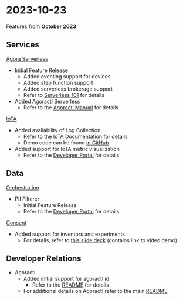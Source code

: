 # 2023-10-23

Features from **October 2023**

## Services

[Agora Serverless](https://github.com/wp-wcm/city/tree/main/ns/serverless)
* Initial Feature Release
  * Added eventing support for devices
  * Added step function support
  * Added serverless brokerage support
  * Refer to [Serverless 101](https://developer.woven-city.toyota/docs/default/component/serverless-tutorial/)  for details
* Added Agoractl Serverless
  * Refer to the [Agoractl Manual](https://github.com/wp-wcm/city/blob/main/ns/agoractl/docs/01_manual.md) for details

[IoTA](https://github.com/wp-wcm/city/tree/main/ns/iot/iota)
* Added availability of Log Collection
  * Refer to the [IoTA Documentation](https://developer.woven-city.toyota/docs/default/Component/iota-service/en/03_devicelog/) for details
  * Demo code can be found [in GitHub](https://github.com/wp-wcm/city/tree/main/ns/iot/demo/devicelog)
* Added support for IoTA metric visualization
  * Refer to the [Developer Portal](https://developer.woven-city.toyota/docs/default/component/iota-service/metrics/) for details

## Data

[Orchestration](https://github.com/wp-wcm/city/tree/main/ns/kafka-pii-filterer)
* PII Filterer
  * Initial Feature Release
  * Refer to the [Developer Portal](https://developer.woven-city.toyota/docs/default/Component/kafka-pii-filterer) for details

[Consent](https://github.com/wp-wcm/city/tree/main/ns/privacy/consent)
* Added support for inventors and experiments
  * For details, refer to [this slide deck](https://docs.google.com/presentation/d/16QmUT1c5QbOp5FPmgxQe2q94IHAMt73-4ZSwIOmQnY0/edit) (contains link to video demo)

## Developer Relations
* Agoractl
  * Added initial support for agoractl id
    * Refer to the [README](https://github.com/wp-wcm/city/tree/main/ns/agoractl/agoractl_id) for details
  * For additional details on Agoractl refer to the main [README](https://github.com/wp-wcm/city/tree/main/ns/agoractl)
